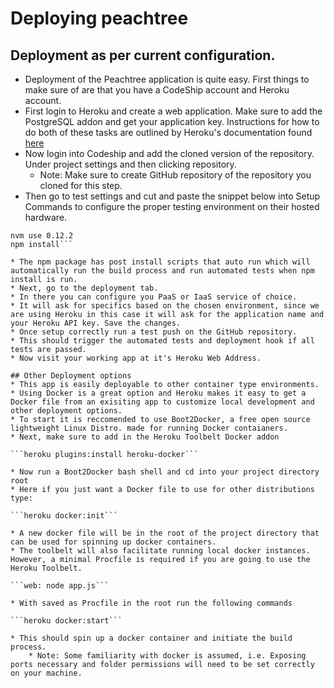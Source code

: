 # Deploying peachtree
## Deployment as per current configuration.
* Deployment of the Peachtree application is quite easy. First things to make sure of are that you have a CodeShip account and Heroku account.
* First login to Heroku and create a web application. Make sure to add the PostgreSQL addon and get your application key. Instructions for how to do both of these tasks are outlined by Heroku's documentation found [here](https://devcenter.heroku.com/)
* Now login into Codeship and add the cloned version of the repository. Under project settings and then clicking repository.
    * Note: Make sure to create GitHub repository of the repository you cloned for this step.
* Then go to test settings and cut and paste the snippet below into Setup Commands to configure the proper testing environment on their hosted hardware.

``` nvm install 0.12.2
nvm use 0.12.2
npm install```

* The npm package has post install scripts that auto run which will automatically run the build process and run automated tests when npm install is run.
* Next, go to the deployment tab.
* In there you can configure you PaaS or IaaS service of choice.
* It will ask for specifics based on the chosen environment, since we are using Heroku in this case it will ask for the application name and your Heroku API key. Save the changes.
* Once setup correctly run a test push on the GitHub repository.
* This should trigger the automated tests and deployment hook if all tests are passed.
* Now visit your working app at it's Heroku Web Address.

## Other Deployment options
* This app is easily deployable to other container type environments.
* Using Docker is a great option and Heroku makes it easy to get a Docker file from an exisiting app to customize local development and other deployment options.
* To start it is reccomended to use Boot2Docker, a free open source lightweight Linux Distro. made for running Docker contaianers.
* Next, make sure to add in the Heroku Toolbelt Docker addon

```heroku plugins:install heroku-docker```

* Now run a Boot2Docker bash shell and cd into your project directory root
* Here if you just want a Docker file to use for other distributions type:

```heroku docker:init```

* A new docker file will be in the root of the project directory that can be used for spinning up docker containers.
* The toolbelt will also facilitate running local docker instances. However, a minimal Procfile is required if you are going to use the Heroku Toolbelt.

```web: node app.js```

* With saved as Procfile in the root run the following commands

```heroku docker:start```

* This should spin up a docker container and initiate the build process.
    * Note: Some familiarity with docker is assumed, i.e. Exposing ports necessary and folder permissions will need to be set correctly on your machine.
